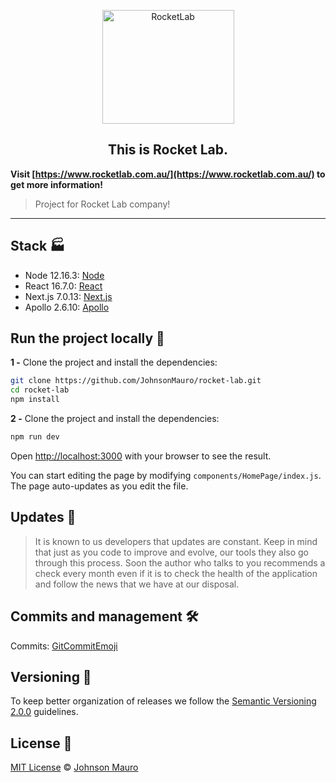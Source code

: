 <p align="center">
  <img src="https://media-exp1.licdn.com/dms/image/C510BAQFHAXcokHNLzg/company-logo_200_200/0?e=1598486400&v=beta&t=p3tjhshZTpexJLje8a71sMQP67F2ouXix5CW2H8tu2w" width="211" height="182" alt="RocketLab" />
</p>

<h2 align="center">
  <strong>This is Rocket Lab.</strong>
</h2>

**Visit [https://www.rocketlab.com.au/](https://www.rocketlab.com.au/) to get more information!**

> Project for Rocket Lab company!

---

## Stack 🏭

- Node 12.16.3: [Node](https://nodejs.org/en/)
- React 16.7.0: [React](https://reactjs.org/)
- Next.js 7.0.13: [Next.js](https://nestjs.com/)
- Apollo 2.6.10: [Apollo](https://www.apollographql.com/)

## Run the project locally 🔧

**1 -** Clone the project and install the dependencies:

```sh
git clone https://github.com/JohnsonMauro/rocket-lab.git
cd rocket-lab
npm install
```

**2 -** Clone the project and install the dependencies:

```sh
npm run dev
```

Open [http://localhost:3000](http://localhost:3000) with your browser to see the result.

You can start editing the page by modifying `components/HomePage/index.js`. The page auto-updates as you edit the file.

## Updates 🎨

> It is known to us developers that updates are constant. Keep in mind that just as you code to improve and evolve, our tools
> they also go through this process. Soon the author who talks to you recommends a check every month even if it is to check the health of the application and follow the news
> that we have at our disposal.

## Commits and management 🛠️

Commits: [GitCommitEmoji](https://gist.github.com/parmentf/035de27d6ed1dce0b36a)

## Versioning 📝

To keep better organization of releases we follow the [Semantic Versioning 2.0.0](http://semver.org/) guidelines.

## License 📝

[MIT License](https://opensource.org/licenses/MIT) © [Johnson Mauro](https://johnsonmauro.github.io/)
